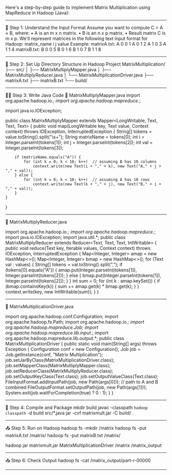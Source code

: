 Here's a step-by-step guide to implement Matrix Multiplication using MapReduce in Hadoop (Java):
________________________________________
🔧 Step 1: Understand the Input Format
Assume you want to compute C = A × B, where:
•	A is an m x n matrix.
•	B is an n x p matrix.
•	Result matrix C is m x p.
We'll represent matrices in the following text input format for Hadoop:
matrix_name i j value
Example:
matrixA.txt:
A 0 0 1
A 0 1 2
A 1 0 3
A 1 1 4
matrixB.txt:
B 0 0 5
B 0 1 6
B 1 0 7
B 1 1 8
________________________________________
📁 Step 2: Set Up Directory Structure in Hadoop Project
MatrixMultiplication/
├── src/
│   ├── MatrixMultiplyMapper.java
│   ├── MatrixMultiplyReducer.java
│   └── MatrixMultiplicationDriver.java
├── matrixA.txt
├── matrixB.txt
└── build/
________________________________________
👨‍💻 Step 3: Write Java Code
🔹 MatrixMultiplyMapper.java
import org.apache.hadoop.io.*;
import org.apache.hadoop.mapreduce.*;

import java.io.IOException;

public class MatrixMultiplyMapper extends Mapper<LongWritable, Text, Text, Text> {
    public void map(LongWritable key, Text value, Context context)
            throws IOException, InterruptedException {
        String[] tokens = value.toString().split("\\s+");
        String matrixName = tokens[0];
        int i = Integer.parseInt(tokens[1]);
        int j = Integer.parseInt(tokens[2]);
        int val = Integer.parseInt(tokens[3]);

        if (matrixName.equals("A")) {
            for (int k = 0; k < 10; k++)  // assuming B has 10 columns
                context.write(new Text(i + "," + k), new Text("A," + j + "," + val));
        } else {
            for (int k = 0; k < 10; k++)  // assuming A has 10 rows
                context.write(new Text(k + "," + j), new Text("B," + i + "," + val));
        }
    }
}
________________________________________
🔹 MatrixMultiplyReducer.java


import org.apache.hadoop.io.*;
import org.apache.hadoop.mapreduce.*;
import java.io.IOException;
import java.util.*;
public class MatrixMultiplyReducer extends Reducer<Text, Text, Text, IntWritable> {
    public void reduce(Text key, Iterable<Text> values, Context context)
            throws IOException, InterruptedException {
        Map<Integer, Integer> amap = new HashMap<>();
        Map<Integer, Integer> bmap = new HashMap<>();
        for (Text val : values) {
            String[] tokens = val.toString().split(",");
            if (tokens[0].equals("A")) {
                amap.put(Integer.parseInt(tokens[1]), Integer.parseInt(tokens[2]));
            } else {
                bmap.put(Integer.parseInt(tokens[1]), Integer.parseInt(tokens[2]));
            }
        }
        int sum = 0;
        for (int k : amap.keySet()) {
            if (bmap.containsKey(k)) {
                sum += amap.get(k) * bmap.get(k);
            }
        }
        context.write(key, new IntWritable(sum));
    }
}

________________________________________
🔹 MatrixMultiplicationDriver.java


import org.apache.hadoop.conf.Configuration;
import org.apache.hadoop.fs.Path;
import org.apache.hadoop.io.*;
import org.apache.hadoop.mapreduce.Job;
import org.apache.hadoop.mapreduce.lib.input.*;
import org.apache.hadoop.mapreduce.lib.output.*;
public class MatrixMultiplicationDriver {
    public static void main(String[] args) throws Exception {
        Configuration conf = new Configuration();
        Job job = Job.getInstance(conf, "Matrix Multiplication");
        job.setJarByClass(MatrixMultiplicationDriver.class);
        job.setMapperClass(MatrixMultiplyMapper.class);
        job.setReducerClass(MatrixMultiplyReducer.class);
        job.setOutputKeyClass(Text.class);
        job.setOutputValueClass(Text.class);
        FileInputFormat.addInputPath(job, new Path(args[0])); // path to A and B combined
        FileOutputFormat.setOutputPath(job, new Path(args[1]));
        System.exit(job.waitForCompletion(true) ? 0 : 1);
    }
}
________________________________________
🚀 Step 4: Compile and Package
mkdir build
javac -classpath `hadoop classpath` -d build src/*.java
jar -cvf matrixmult.jar -C build/ .
________________________________________
📤 Step 5: Run on Hadoop
hadoop fs -mkdir /matrix
hadoop fs -put matrixA.txt /matrix/
hadoop fs -put matrixB.txt /matrix/

hadoop jar matrixmult.jar MatrixMultiplicationDriver /matrix /matrix_output
________________________________________
📥 Step 6: Check Output
hadoop fs -cat /matrix_output/part-r-00000
________________________________________


